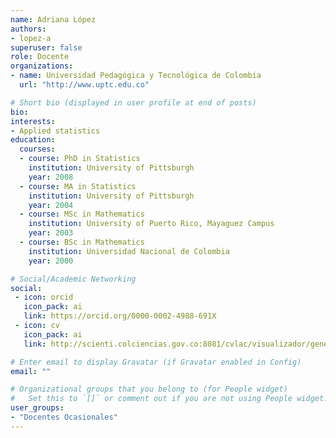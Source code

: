 ```yaml
---
name: Adriana López
authors:
- lopez-a
superuser: false
role: Docente
organizations:
- name: Universidad Pedagógica y Tecnológica de Colombia
  url: "http://www.uptc.edu.co"

# Short bio (displayed in user profile at end of posts)
bio: 
interests:
- Applied statistics
education:
  courses:
  - course: PhD in Statistics
    institution: University of Pittsburgh
    year: 2008
  - course: MA in Statistics
    institution: University of Pittsburgh
    year: 2004
  - course: MSc in Mathematics
    institution: University of Puerto Rico, Mayaguez Campus
    year: 2003
  - course: BSc in Mathematics
    institution: Universidad Nacional de Colombia
    year: 2000

# Social/Academic Networking
social:
 - icon: orcid
   icon_pack: ai
   link: https://orcid.org/0000-0002-4988-691X
 - icon: cv
   icon_pack: ai
   link: http://scienti.colciencias.gov.co:8081/cvlac/visualizador/generarCurriculoCv.do?cod_rh=0000122289

# Enter email to display Gravatar (if Gravatar enabled in Config)
email: ""

# Organizational groups that you belong to (for People widget)
#   Set this to `[]` or comment out if you are not using People widget.
user_groups:
- "Docentes Ocasionales"
---
```




